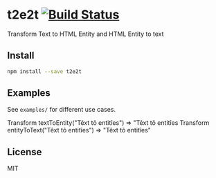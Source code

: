 # t2e2t [![Build Status](https://secure.travis-ci.org/GreMendes/t2e2t.png?branch=master)](https://travis-ci.org/GreMendes/T2E2T)

Transform Text to HTML Entity and HTML Entity to text

## Install

```bash
npm install --save t2e2t
```

## Examples

See `examples/` for different use cases.

Transform textToEntity("Têxt tõ entitîes") => "T&ecirc;xt t&otilde; entit&icirc;es
Transform entityToText("T&ecirc;xt t&otilde; entit&icirc;es") => "Têxt tõ entitîes"

## License

MIT
